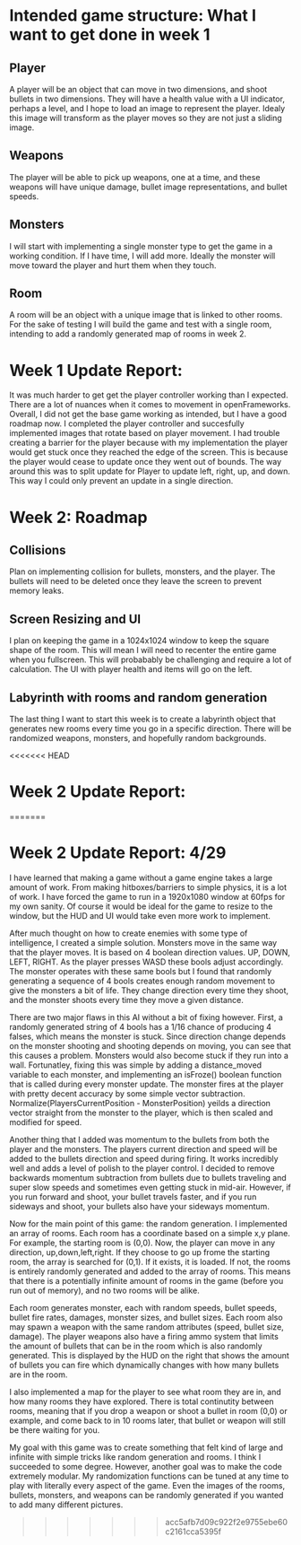 # Intended game structure: What I want to get done in week 1
## Player
A player will be an object that can move in two dimensions, and shoot bullets in two dimensions. They will have a health value with a UI indicator, perhaps a level, and I hope to load an image to represent the player. Idealy this image will transform as the player moves so they are not just a sliding image.

## Weapons
The player will be able to pick up weapons, one at a time, and these weapons will have unique damage, bullet image representations, and bullet speeds.

## Monsters
I will start with implementing a single monster type to get the game in a working condition. If I have time, I will add more. Ideally the monster will move toward the player and hurt them when they touch.

## Room
A room will be an object with a unique image that is linked to other rooms. For the sake of testing I will build the game and test with a single room, intending to add a randomly generated map of rooms in week 2.


# Week 1 Update Report:
It was much harder to get get the player controller working than I expected. There are a lot of nuances when it comes to movement in openFrameworks. Overall, I did not get the base game working as intended, but I have a good roadmap now. I completed the player controller and succesfully implemented images that rotate based on player movement. I had trouble creating a barrier for the player because with my implementation the player would get stuck once they reached the edge of the screen. This is because the player would cease to update once they went out of bounds. The way around this was to split update for Player to update left, right, up, and down. This way I could only prevent an update in a single direction.

# Week 2: Roadmap
## Collisions
Plan on implementing collision for bullets, monsters, and the player. The bullets will need to be deleted once they leave the screen to prevent memory leaks.

## Screen Resizing and UI
I plan on keeping the game in a 1024x1024 window to keep the square shape of the room. This will mean I will need to recenter the entire game when you fullscreen. This will probabably be challenging and require a lot of calculation. The UI with player health and items will go on the left.

## Labyrinth with rooms and random generation
The last thing I want to start this week is to create a labyrinth object that generates new rooms every time you go in a specific direction. There will be randomized weapons, monsters, and hopefully random backgrounds. 

<<<<<<< HEAD
# Week 2 Update Report:
=======
# Week 2 Update Report: 4/29
I have learned that making a game without a game engine takes a large amount of work. From making hitboxes/barriers to simple physics, it is a lot of work. I have forced the game to run in a 1920x1080 window at 60fps for my own sanity. Of course it would be ideal for the game to resize to the window, but the HUD and UI would take even more work to implement.

After much thought on how to create enemies with some type of intelligence, I created a simple solution. Monsters move in the same way that the player moves. It is based on 4 boolean direction values. UP, DOWN, LEFT, RIGHT. As the player presses WASD these bools adjust accordingly. The monster operates with these same bools but I found that randomly generating a sequence of 4 bools creates enough random movement to give the monsters a bit of life. They change direction every time they shoot, and the monster shoots every time they move a given distance.

There are two major flaws in this AI without a bit of fixing however. First, a randomly generated string of 4 bools has a 1/16 chance of producing 4 falses, which means the monster is stuck. Since direction change depends on the monster shooting and shooting depends on moving, you can see that this causes a problem. Monsters would also become stuck if they run into a wall. Fortunatley, fixing this was simple by adding a distance_moved variable to each monster, and implementing an isFroze() boolean function that is called during every monster update. The monster fires at the player with pretty decent accuracy by some simple vector subtraction. Normalize(PlayersCurrentPosition - MonsterPosition) yeilds a direction vector straight from the monster to the player, which is then scaled and modified for speed.

Another thing that I added was momentum to the bullets from both the player and the monsters. The players current direction and speed will be added to the bullets direction and speed during firing. It works incredibly well and adds a level of polish to the player control. I decided to remove backwards momentum subtraction from bullets due to bullets traveling and super slow speeds and sometimes even getting stuck in mid-air. However, if you run forward and shoot, your bullet travels faster, and if you run sideways and shoot, your bullets also have your sideways momentum.

Now for the main point of this game: the random generation. I implemented an array of rooms. Each room has a coordinate based on a simple x,y plane. For example, the starting room is (0,0). Now, the player can move in any direction, up,down,left,right. If they choose to go up frome the starting room, the array is searched for (0,1). If it exists, it is loaded. If not, the rooms is entirely randomly generated and added to the array of rooms. This means that there is a potentially infinite amount of rooms in the game (before you run out of memory), and no two rooms will be alike.

Each room generates monster, each with random speeds, bullet speeds, bullet fire rates, damages, monster sizes, and bullet sizes. Each room also may spawn a weapon with the same random attributes (speed, bullet size, damage). The player weapons also have a firing ammo system that limits the amount of bullets that can be in the room which is also randomly generated. This is displayed by the HUD on the right that shows the amount of bullets you can fire which dynamically changes with how many bullets are in the room. 

I also implemented a map for the player to see what room they are in, and how many rooms they have explored. There is total continutity between rooms, meaning that if you drop a weapon or shoot a bullet in room (0,0) or example, and come back to in 10 rooms later, that bullet or weapon will still be there waiting for you.

My goal with this game was to create something that felt kind of large and infinite with simple tricks like random generation and rooms. I think I succeeded to some degree. However, another goal was to make the code extremely modular. My randomization functions can be tuned at any time to play with literally every aspect of the game. Even the images of the rooms, bullets, monsters, and weapons can be randomly generated if you wanted to add many different pictures.

>>>>>>> acc5afb7d09c922f2e9755ebe60c2161cca5395f



